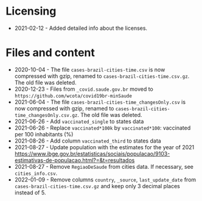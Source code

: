 # Licensing

- 2021-02-12 - Added detailed info about the licenses.

# Files and content

- 2020-10-04 - The file `cases-brazil-cities-time.csv` is now compressed with gzip, renamed to `cases-brazil-cities-time.csv.gz`. The old file was deleted.
- 2020-12-23 - Files from `_covid.saude.gov.br` moved to `https://github.com/wcota/covid19br-minSaude`
- 2021-06-04 - The file `cases-brazil-cities-time_changesOnly.csv` is now compressed with gzip, renamed to `cases-brazil-cities-time_changesOnly.csv.gz`. The old file was deleted.
- 2021-06-26 - Add `vaccinated_single` to states data
- 2021-06-26 - Replace `vaccinated*100k` by `vaccinated*100`: vaccinated per 100 inhabitants (%)
- 2021-08-26 - Add column `vaccinated_third` to states data
- 2021-08-27 - Update population with the estimates for the year of 2021 <https://www.ibge.gov.br/estatisticas/sociais/populacao/9103-estimativas-de-populacao.html?=&t=resultados>
- 2021-08-27 - Remove `RegiaoDeSaude` from cities data. If necessary, see `cities_info.csv`.
- 2022-01-09 - Remove columns `country`, `_source`, `last_update_date` from `cases-brazil-cities-time.csv.gz` and keep only 3 decimal places instead of 5.
